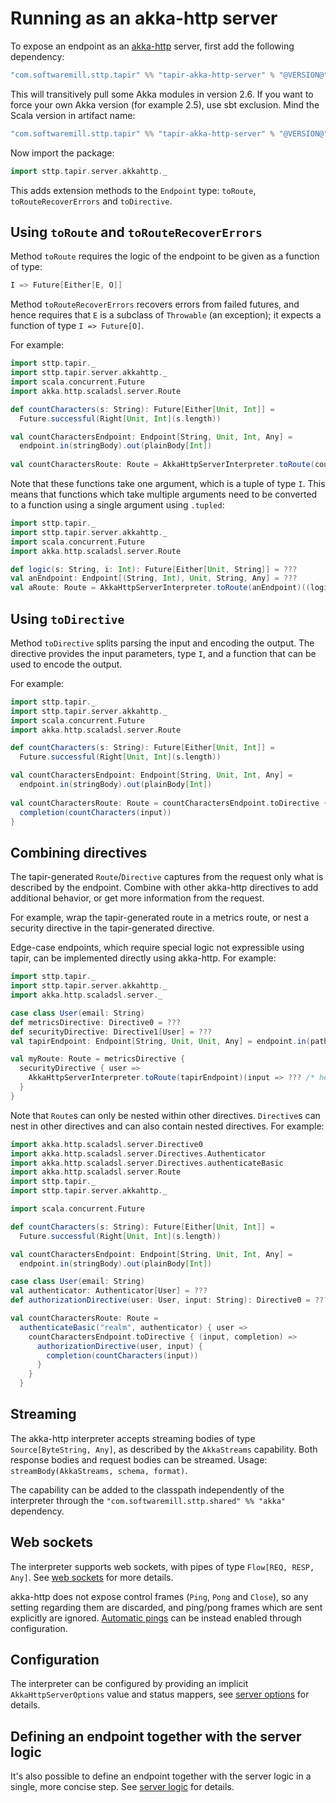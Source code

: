 # Running as an akka-http server

To expose an endpoint as an [akka-http](https://doc.akka.io/docs/akka-http/current/) server, first add the following 
dependency:

```scala
"com.softwaremill.sttp.tapir" %% "tapir-akka-http-server" % "@VERSION@"
```

This will transitively pull some Akka modules in version 2.6. If you want to force
your own Akka version (for example 2.5), use sbt exclusion.  Mind the Scala version in artifact name:

```scala
"com.softwaremill.sttp.tapir" %% "tapir-akka-http-server" % "@VERSION@" exclude("com.typesafe.akka", "akka-stream_2.12")
```

Now import the package:

```scala
import sttp.tapir.server.akkahttp._
```

This adds extension methods to the `Endpoint` type: `toRoute`, `toRouteRecoverErrors` and `toDirective`.

## Using `toRoute` and `toRouteRecoverErrors`

Method `toRoute` requires the logic of the endpoint to be given as a function of type:

```scala
I => Future[Either[E, O]]
```

Method `toRouteRecoverErrors` recovers errors from failed futures, and hence requires that `E` is a subclass of
`Throwable` (an exception); it expects a function of type `I => Future[O]`.

For example:

```scala mdoc:compile-only
import sttp.tapir._
import sttp.tapir.server.akkahttp._
import scala.concurrent.Future
import akka.http.scaladsl.server.Route

def countCharacters(s: String): Future[Either[Unit, Int]] = 
  Future.successful(Right[Unit, Int](s.length))

val countCharactersEndpoint: Endpoint[String, Unit, Int, Any] = 
  endpoint.in(stringBody).out(plainBody[Int])
  
val countCharactersRoute: Route = AkkaHttpServerInterpreter.toRoute(countCharactersEndpoint)(countCharacters)
```

Note that these functions take one argument, which is a tuple of type `I`. This means that functions which take multiple 
arguments need to be converted to a function using a single argument using `.tupled`:

```scala mdoc:compile-only
import sttp.tapir._
import sttp.tapir.server.akkahttp._
import scala.concurrent.Future
import akka.http.scaladsl.server.Route

def logic(s: String, i: Int): Future[Either[Unit, String]] = ???
val anEndpoint: Endpoint[(String, Int), Unit, String, Any] = ??? 
val aRoute: Route = AkkaHttpServerInterpreter.toRoute(anEndpoint)((logic _).tupled)
```

## Using `toDirective`

Method `toDirective` splits parsing the input and encoding the output. The directive provides the
input parameters, type `I`, and a function that can be used to encode the output.

For example:

```scala mdoc:compile-only
import sttp.tapir._
import sttp.tapir.server.akkahttp._
import scala.concurrent.Future
import akka.http.scaladsl.server.Route

def countCharacters(s: String): Future[Either[Unit, Int]] = 
  Future.successful(Right[Unit, Int](s.length))

val countCharactersEndpoint: Endpoint[String, Unit, Int, Any] = 
  endpoint.in(stringBody).out(plainBody[Int])
  
val countCharactersRoute: Route = countCharactersEndpoint.toDirective { (input, completion) =>
  completion(countCharacters(input))
}
```

## Combining directives

The tapir-generated `Route`/`Directive` captures from the request only what is described by the endpoint. Combine
with other akka-http directives to add additional behavior, or get more information from the request.

For example, wrap the tapir-generated route in a metrics route, or nest a security directive in the
tapir-generated directive.

Edge-case endpoints, which require special logic not expressible using tapir, can be implemented directly
using akka-http. For example:

```scala mdoc:compile-only
import sttp.tapir._
import sttp.tapir.server.akkahttp._
import akka.http.scaladsl.server._

case class User(email: String)
def metricsDirective: Directive0 = ???
def securityDirective: Directive1[User] = ???
val tapirEndpoint: Endpoint[String, Unit, Unit, Any] = endpoint.in(path[String]("input"))

val myRoute: Route = metricsDirective {
  securityDirective { user =>
    AkkaHttpServerInterpreter.toRoute(tapirEndpoint)(input => ??? /* here we can use both `user` and `input` values */)
  }
}
```

Note that `Route`s can only be nested within other directives. `Directive`s can nest in other directives
and can also contain nested directives. For example:

```scala mdoc:compile-only
import akka.http.scaladsl.server.Directive0
import akka.http.scaladsl.server.Directives.Authenticator
import akka.http.scaladsl.server.Directives.authenticateBasic
import akka.http.scaladsl.server.Route
import sttp.tapir._
import sttp.tapir.server.akkahttp._

import scala.concurrent.Future

def countCharacters(s: String): Future[Either[Unit, Int]] =
  Future.successful(Right[Unit, Int](s.length))

val countCharactersEndpoint: Endpoint[String, Unit, Int, Any] =
  endpoint.in(stringBody).out(plainBody[Int])

case class User(email: String)
val authenticator: Authenticator[User] = ???
def authorizationDirective(user: User, input: String): Directive0 = ???

val countCharactersRoute: Route =
  authenticateBasic("realm", authenticator) { user =>
    countCharactersEndpoint.toDirective { (input, completion) =>
      authorizationDirective(user, input) {
        completion(countCharacters(input))
      }
    }
  }
```

## Streaming

The akka-http interpreter accepts streaming bodies of type `Source[ByteString, Any]`, as described by the `AkkaStreams`
capability. Both response bodies and request bodies can be streamed. Usage: `streamBody(AkkaStreams, schema, format)`.

The capability can be added to the classpath independently of the interpreter through the 
`"com.softwaremill.sttp.shared" %% "akka"` dependency.

## Web sockets

The interpreter supports web sockets, with pipes of type `Flow[REQ, RESP, Any]`. See [web sockets](../endpoint/websockets.md) 
for more details.

akka-http does not expose control frames (`Ping`, `Pong` and `Close`), so any setting regarding them are discarded, and
ping/pong frames which are sent explicitly are ignored. [Automatic pings](https://doc.akka.io/docs/akka-http/current/server-side/websocket-support.html#automatic-keep-alive-ping-support) 
can be instead enabled through configuration.

## Configuration

The interpreter can be configured by providing an implicit `AkkaHttpServerOptions` value and status mappers, see
[server options](options.md) for details.

## Defining an endpoint together with the server logic

It's also possible to define an endpoint together with the server logic in a single, more concise step. See
[server logic](logic.md) for details.
